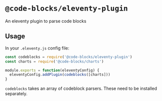 # `@code-blocks/eleventy-plugin`

An eleventy plugin to parse code blocks

## Usage

In your `.eleventy.js` config file:

```js
const codeblocks = require('@code-blocks/eleventy-plugin')
const charts = require('@code-blocks/charts')

module.exports = function(eleventyConfig) {
  eleventyConfig.addPlugin(codeblocks([charts]))
}
```

`codeblocks` takes an array of codeblock parsers. These need to be installed separately.
